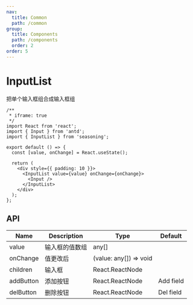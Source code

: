 ```yaml
---
nav:
  title: Common
  path: /common
group:
  title: Components
  path: /components
  order: 2
order: 5
---
```


# InputList

把单个输入框组合成输入框组

```tsx
/**
 * iframe: true
 */
import React from 'react';
import { Input } from 'antd';
import { InputList } from 'seasoning';

export default () => {
  const [value, onChange] = React.useState();

  return (
    <div style={{ padding: 10 }}>
      <InputList value={value} onChange={onChange}>
        <Input />
      </InputList>
    </div>
  );
};
```

## API

| Name      | Description    | Type                   | Default   |
| --------- | -------------- | ---------------------- | --------- |
| value     | 输入框的值数组 | any[]                  |           |
| onChange  | 值更改后       | (value: any[]) => void |           |
| children  | 输入框         | React.ReactNode        |           |
| addButton | 添加按钮       | React.ReactNode        | Add field |
| delButton | 删除按钮       | React.ReactNode        | Del field |
